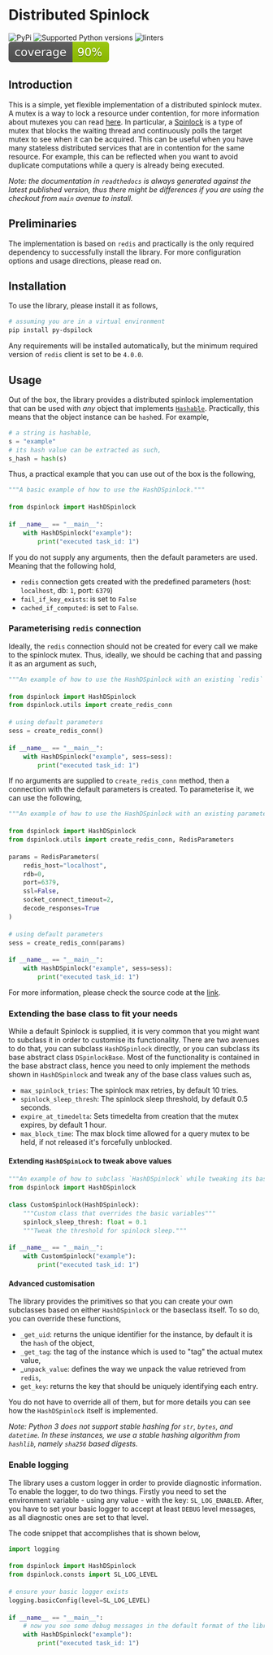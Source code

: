 # Distributed Spinlock

![PyPi](https://img.shields.io/pypi/v/py-dspinlock?style=round-square)
![Supported Python versions](https://img.shields.io/pypi/pyversions/py-dspinlock?style=round-square)
![linters](https://github.com/andylamp/py-dspinlock/actions/workflows/lint.yml/badge.svg)
![coverage](../coverage.svg)

## Introduction

This is a simple, yet flexible implementation of a distributed spinlock mutex. A mutex is a way to lock a resource
under contention, for more information about mutexes you can read [here][3]. In particular, a [Spinlock][4] is a type
of mutex that blocks the waiting thread and continuously polls the target mutex to see when it can be acquired. This
can be useful when you have many stateless distributed services that are in contention for the same resource. For
example, this can be reflected when you want to avoid duplicate computations while a query is already being executed.

*Note: the documentation in `readthedocs` is always generated against the latest published version, thus there might
be differences if you are using the checkout from `main` avenue to install.*

## Preliminaries

The implementation is based on `redis` and practically is the only required dependency to successfully install the
library. For more configuration options and usage directions, please read on.

## Installation

To use the library, please install it as follows,

```bash
# assuming you are in a virtual environment
pip install py-dspilock
```

Any requirements will be installed automatically, but the minimum required version of `redis` client is set to
be `4.0.0`.

## Usage

Out of the box, the library provides a distributed spinlock implementation that can be used with _any_ object that
implements [`Hashable`][1]. Practically, this means that the object instance can be `hash`ed. For example,

```python
# a string is hashable,
s = "example"
# its hash value can be extracted as such,
s_hash = hash(s)
```

Thus, a practical example that you can use out of the box is the following,

```python
"""A basic example of how to use the HashDSpinlock."""

from dspinlock import HashDSpinlock

if __name__ == "__main__":
    with HashDSpinlock("example"):
        print("executed task_id: 1")
```

If you do not supply any arguments, then the default parameters are used. Meaning that the following hold,

- `redis` connection gets created with the predefined parameters (host: `localhost`, db: `1`, port: `6379`)
- `fail_if_key_exists`: is set to `False`
- `cached_if_computed`: is set to `False`.

### Parameterising `redis` connection

Ideally, the `redis` connection should not be created for every call we make to the spinlock mutex. Thus, ideally,
we should be caching that and passing it as an argument as such,

```python
"""An example of how to use the HashDSpinlock with an existing `redis` connection."""

from dspinlock import HashDSpinlock
from dspinlock.utils import create_redis_conn

# using default parameters
sess = create_redis_conn()

if __name__ == "__main__":
    with HashDSpinlock("example", sess=sess):
        print("executed task_id: 1")
```

If no arguments are supplied to `create_redis_conn` method, then a connection with the default parameters is created.
To parameterise it, we can use the following,

```python
"""An example of how to use the HashDSpinlock with an existing parameterised `redis` connection."""

from dspinlock import HashDSpinlock
from dspinlock.utils import create_redis_conn, RedisParameters

params = RedisParameters(
    redis_host="localhost",
    rdb=0,
    port=6379,
    ssl=False,
    socket_connect_timeout=2,
    decode_responses=True
)

# using default parameters
sess = create_redis_conn(params)

if __name__ == "__main__":
    with HashDSpinlock("example", sess=sess):
        print("executed task_id: 1")
```

For more information, please check the source code at the [link][2].

### Extending the base class to fit your needs

While a default Spinlock is supplied, it is very common that you might want to subclass it in order to customise
its functionality. There are two avenues to do that, you can subclass `HashDSpinlock` directly, or you can
subclass its base abstract class `DSpinlockBase`. Most of the functionality is contained in the base abstract class,
hence you need to only implement the methods shown in `HashDSpinlock` and tweak any of the base class values such as,

- `max_spinlock_tries`: The spinlock max retries, by default 10 tries.
- `spinlock_sleep_thresh`: The spinlock sleep threshold, by default 0.5 seconds.
- `expire_at_timedelta`: Sets timedelta from creation that the mutex expires, by default 1 hour.
- `max_block_time`: The max block time allowed for a query mutex to be held, if not released it's forcefully unblocked.

#### Extending `HashDSpinLock` to tweak above values

```python
"""An example of how to subclass `HashDSpinlock` while tweaking its base attributes."""
from dspinlock import HashDSpinlock

class CustomSpinlock(HashDSpinlock):
    """Custom class that overrides the basic variables"""
    spinlock_sleep_thresh: float = 0.1
    """Tweak the threshold for spinlock sleep."""

if __name__ == "__main__":
    with CustomSpinlock("example"):
        print("executed task_id: 1")
```

#### Advanced customisation

The library provides the primitives so that you can create your own subclasses based on either `HashDSpinlock` or the
baseclass itself. To so do, you can override these functions,

- `_get_uid`: returns the unique identifier for the instance, by default it is the `hash` of the object,
- `_get_tag`: the tag of the instance which is used to "tag" the actual mutex value,
- _`unpack_value`: defines the way we unpack the value retrieved from `redis`,
- `get_key`: returns the key that should be uniquely identifying each entry.

You do not have to override all of them, but for more details you can see how the `HashDSpinlock` itself is
implemented.

*Note: Python 3 does not support stable hashing for `str`, `bytes`, and `datetime`. In these instances, we use a stable
hashing algorithm from `hashlib`, namely `sha256` based digests.*

### Enable logging

The library uses a custom logger in order to provide diagnostic information. To enable the logger, to do two things.
Firstly you need to set the environment variable - using any value - with the key: `SL_LOG_ENABLED`. After, you have
to set your basic logger to accept at least `DEBUG` level messages, as all diagnostic ones are set to that level.

The code snippet that accomplishes that is shown below,

```python
import logging

from dspinlock import HashDSpinlock
from dspinlock.consts import SL_LOG_LEVEL

# ensure your basic logger exists
logging.basicConfig(level=SL_LOG_LEVEL)

if __name__ == "__main__":
    # now you see some debug messages in the default format of the library.
    with HashDSpinlock("example"):
        print("executed task_id: 1")
```

[1]: https://docs.python.org/3/library/collections.abc.html?highlight=hashable#collections.abc.Hashable
[2]: https://github.com/andylamp/py-dspinlock/blob/main/dspinlock/utils.py
[3]: https://en.wikipedia.org/wiki/Lock_(computer_science)
[4]: https://en.wikipedia.org/wiki/Spinlock
